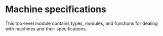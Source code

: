 # Machine specifications

This top-level module contains types, modules, and functions for dealing with
machines and their specifications.
